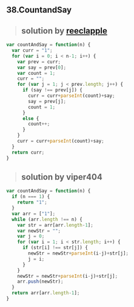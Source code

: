 ## 38.CountandSay
> ## solution by [reeclapple](https://discuss.leetcode.com/topic/2309/show-an-answer-in-java)

```javascript
var countAndSay = function(n) {
  var curr = "1";
  for (var i = 0; i < n-1; i++) {
    var prev = curr;
    var say = prev[0];
    var count = 1;
    curr = "";
    for (var j = 1; j < prev.length; j++) {
      if (say !== prev[j]) {
        curr = curr+parseInt(count)+say;
        say = prev[j];
        count = 1;
      }
      else {
        count++;
      }
    }
    curr = curr+parseInt(count)+say;
  }
  return curr;
}
```
> ## solution by viper404

```javascript
var countAndSay = function(n) {
  if (n === 1) {
    return "1";
  }
  var arr = ["1"];
  while (arr.length !== n) {
    var str = arr[arr.length-1];
    var newStr = "";
    var j = 0;
    for (var i = 1; i < str.length; i++) {
      if (str[i] !== str[j]) {
        newStr = newStr+parseInt(i-j)+str[j];
        j = i;
      }
    }
    newStr = newStr+parseInt(i-j)+str[j];
    arr.push(newStr);
  }
  return arr[arr.length-1];
}
```
